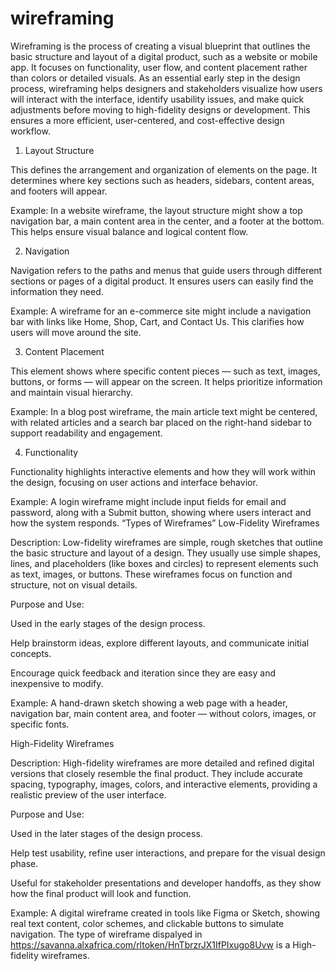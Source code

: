 # wireframing
Wireframing is the process of creating a visual blueprint that outlines the basic structure and layout of a digital product, such as a website or mobile app. It focuses on functionality, user flow, and content placement rather than colors or detailed visuals. As an essential early step in the design process, wireframing helps designers and stakeholders visualize how users will interact with the interface, identify usability issues, and make quick adjustments before moving to high-fidelity designs or development. This ensures a more efficient, user-centered, and cost-effective design workflow.
1. Layout Structure

This defines the arrangement and organization of elements on the page. It determines where key sections such as headers, sidebars, content areas, and footers will appear.

Example: In a website wireframe, the layout structure might show a top navigation bar, a main content area in the center, and a footer at the bottom. This helps ensure visual balance and logical content flow.

2. Navigation

Navigation refers to the paths and menus that guide users through different sections or pages of a digital product. It ensures users can easily find the information they need.

Example: A wireframe for an e-commerce site might include a navigation bar with links like Home, Shop, Cart, and Contact Us. This clarifies how users will move around the site.

3. Content Placement

This element shows where specific content pieces — such as text, images, buttons, or forms — will appear on the screen. It helps prioritize information and maintain visual hierarchy.

Example: In a blog post wireframe, the main article text might be centered, with related articles and a search bar placed on the right-hand sidebar to support readability and engagement.

4. Functionality

Functionality highlights interactive elements and how they will work within the design, focusing on user actions and interface behavior.

Example: A login wireframe might include input fields for email and password, along with a Submit button, showing where users interact and how the system responds. 
“Types of Wireframes”
Low-Fidelity Wireframes

Description:
Low-fidelity wireframes are simple, rough sketches that outline the basic structure and layout of a design. They usually use simple shapes, lines, and placeholders (like boxes and circles) to represent elements such as text, images, or buttons. These wireframes focus on function and structure, not on visual details.

Purpose and Use:

Used in the early stages of the design process.

Help brainstorm ideas, explore different layouts, and communicate initial concepts.

Encourage quick feedback and iteration since they are easy and inexpensive to modify.

Example:
A hand-drawn sketch showing a web page with a header, navigation bar, main content area, and footer — without colors, images, or specific fonts.

High-Fidelity Wireframes

Description:
High-fidelity wireframes are more detailed and refined digital versions that closely resemble the final product. They include accurate spacing, typography, images, colors, and interactive elements, providing a realistic preview of the user interface.

Purpose and Use:

Used in the later stages of the design process.

Help test usability, refine user interactions, and prepare for the visual design phase.

Useful for stakeholder presentations and developer handoffs, as they show how the final product will look and function.

Example:
A digital wireframe created in tools like Figma or Sketch, showing real text content, color schemes, and clickable buttons to simulate navigation.
The type of wireframe dispalyed in https://savanna.alxafrica.com/rltoken/HnTbrzrJX1IfPIxugo8Uvw is a High-fidelity wireframes.
